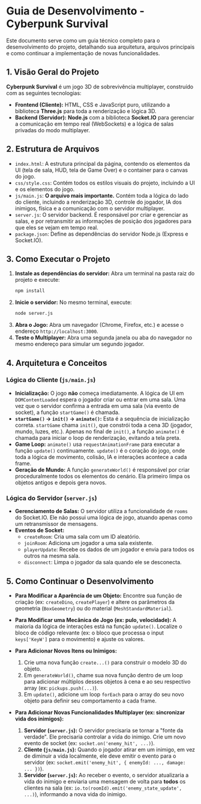 # Guia de Desenvolvimento - Cyberpunk Survival

Este documento serve como um guia técnico completo para o desenvolvimento do projeto, detalhando sua arquitetura, arquivos principais e como continuar a implementação de novas funcionalidades.

## 1. Visão Geral do Projeto

**Cyberpunk Survival** é um jogo 3D de sobrevivência multiplayer, construído com as seguintes tecnologias:

-   **Frontend (Cliente):** HTML, CSS e JavaScript puro, utilizando a biblioteca **Three.js** para toda a renderização e lógica 3D.
-   **Backend (Servidor):** **Node.js** com a biblioteca **Socket.IO** para gerenciar a comunicação em tempo real (WebSockets) e a lógica de salas privadas do modo multiplayer.

## 2. Estrutura de Arquivos

-   `index.html`: A estrutura principal da página, contendo os elementos da UI (tela de sala, HUD, tela de Game Over) e o container para o canvas do jogo.
-   `css/style.css`: Contém todos os estilos visuais do projeto, incluindo a UI e os elementos do jogo.
-   `js/main.js`: **O arquivo mais importante.** Contém toda a lógica do lado do cliente, incluindo a renderização 3D, controle do jogador, IA dos inimigos, física e a comunicação com o servidor multiplayer.
-   `server.js`: O servidor backend. É responsável por criar e gerenciar as salas, e por retransmitir as informações de posição dos jogadores para que eles se vejam em tempo real.
-   `package.json`: Define as dependências do servidor Node.js (Express e Socket.IO).

## 3. Como Executar o Projeto

1.  **Instale as dependências do servidor:** Abra um terminal na pasta raiz do projeto e execute:
    ```bash
    npm install
    ```
2.  **Inicie o servidor:** No mesmo terminal, execute:
    ```bash
    node server.js
    ```
3.  **Abra o Jogo:** Abra um navegador (Chrome, Firefox, etc.) e acesse o endereço `http://localhost:3000`.
4.  **Teste o Multiplayer:** Abra uma segunda janela ou aba do navegador no mesmo endereço para simular um segundo jogador.

## 4. Arquitetura e Conceitos

### Lógica do Cliente (`js/main.js`)

-   **Inicialização:** O jogo **não** começa imediatamente. A lógica de UI em `DOMContentLoaded` espera o jogador criar ou entrar em uma sala. Uma vez que o servidor confirma a entrada em uma sala (via evento de socket), a função `startGame()` é chamada.
-   **`startGame()` -> `init()` -> `animate()`:** Esta é a sequência de inicialização correta. `startGame` chama `init()`, que constrói toda a cena 3D (jogador, mundo, luzes, etc.). Apenas no final de `init()`, a função `animate()` é chamada para iniciar o loop de renderização, evitando a tela preta.
-   **Game Loop:** `animate()` usa `requestAnimationFrame` para executar a função `update()` continuamente. `update()` é o coração do jogo, onde toda a lógica de movimento, colisão, IA e interações acontece a cada frame.
-   **Geração de Mundo:** A função `generateWorld()` é responsável por criar proceduralmente todos os elementos do cenário. Ela primeiro limpa os objetos antigos e depois gera novos.

### Lógica do Servidor (`server.js`)

-   **Gerenciamento de Salas:** O servidor utiliza a funcionalidade de `rooms` do Socket.IO. Ele não possui uma lógica de jogo, atuando apenas como um retransmissor de mensagens.
-   **Eventos de Socket:**
    -   `createRoom`: Cria uma sala com um ID aleatório.
    -   `joinRoom`: Adiciona um jogador a uma sala existente.
    -   `playerUpdate`: Recebe os dados de um jogador e envia para todos os outros na mesma sala.
    -   `disconnect`: Limpa o jogador da sala quando ele se desconecta.

## 5. Como Continuar o Desenvolvimento

-   **Para Modificar a Aparência de um Objeto:** Encontre sua função de criação (ex: `createDino`, `createPlayer`) e altere os parâmetros da geometria (`BoxGeometry`) ou do material (`MeshStandardMaterial`).

-   **Para Modificar uma Mecânica de Jogo (ex: pulo, velocidade):** A maioria da lógica de interações está na função `update()`. Localize o bloco de código relevante (ex: o bloco que processa o input `keys['KeyW']` para o movimento) e ajuste os valores.

-   **Para Adicionar Novos Itens ou Inimigos:**
    1.  Crie uma nova função `create...()` para construir o modelo 3D do objeto.
    2.  Em `generateWorld()`, chame sua nova função dentro de um loop para adicionar múltiplos desses objetos à cena e ao seu respectivo array (ex: `pickups.push(...)`).
    3.  Em `update()`, adicione um loop `forEach` para o array do seu novo objeto para definir seu comportamento a cada frame.

-   **Para Adicionar Novas Funcionalidades Multiplayer (ex: sincronizar vida dos inimigos):**
    1.  **Servidor (`server.js`):** O servidor precisaria se tornar a "fonte da verdade". Ele precisaria controlar a vida do inimigo. Crie um novo evento de socket (ex: `socket.on('enemy_hit', ...)`).
    2.  **Cliente (`js/main.js`):** Quando o jogador atirar em um inimigo, em vez de diminuir a vida localmente, ele deve emitir o evento para o servidor (ex: `socket.emit('enemy_hit', { enemyId: ..., damage: ... })`).
    3.  **Servidor (`server.js`):** Ao receber o evento, o servidor atualizaria a vida do inimigo e enviaria uma mensagem de volta para **todos** os clientes na sala (ex: `io.to(roomId).emit('enemy_state_update', ...)`), informando a nova vida do inimigo.
